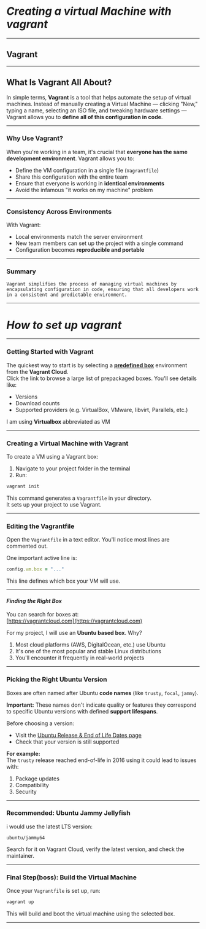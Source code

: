 # *Creating a virtual Machine with vagrant*
---
## Vagrant
---
## What Is Vagrant All About?

In simple terms, **Vagrant** is a tool that helps automate the setup of virtual machines. Instead of manually creating a Virtual Machine — clicking "New," typing a name, selecting an ISO file, and tweaking hardware settings — Vagrant allows you to **define all of this configuration in code**.

---

### Why Use Vagrant?

When you're working in a team, it's crucial that **everyone has the same development environment**. Vagrant allows you to:
- Define the VM configuration in a single file (`Vagrantfile`)
- Share this configuration with the entire team
- Ensure that everyone is working in **identical environments**
- Avoid the infamous "it works on my machine" problem
---

### Consistency Across Environments

With Vagrant:
- Local environments match the server environment
- New team members can set up the project with a single command
- Configuration becomes **reproducible and portable**
---
### Summary

```
Vagrant simplifies the process of managing virtual machines by encapsulating configuration in code, ensuring that all developers work in a consistent and predictable environment.
```
---

# *How to set up vagrant*

---

### Getting Started with Vagrant

The quickest way to start is by selecting a [**predefined box**](https://portal.cloud.hashicorp.com/vagrant/discover) environment from the **Vagrant Cloud**.  
Click the link to browse a large list of prepackaged boxes. You'll see details like:

- Versions
- Download counts
- Supported providers (e.g. VirtualBox, VMware, libvirt, Parallels, etc.)

I am using **Virtualbox** abbreviated as VM

---

### Creating a Virtual Machine with Vagrant

To create a VM using a Vagrant box:
1. Navigate to your project folder in the terminal
2. Run:

```bash
vagrant init
```

This command generates a `Vagrantfile` in your directory.  
It sets up your project to use Vagrant.

---

### Editing the Vagrantfile

Open the `Vagrantfile` in a text editor. You'll notice most lines are commented out.

One important active line is:

```ruby
config.vm.box = "..."
```

This line defines which box your VM will use.

---

#### _Finding the Right Box_

You can search for boxes at:  
 [https://vagrantcloud.com](https://vagrantcloud.com)

For my project, I will use an **Ubuntu based box**. Why?

1. Most cloud platforms (AWS, DigitalOcean, etc.) use Ubuntu
2. It's one of the most popular and stable Linux distributions
3. You'll encounter it frequently in real-world projects
---

### Picking the Right Ubuntu Version

Boxes are often named after Ubuntu **code names** (like `trusty`, `focal`, `jammy`).

**Important:** These names don't indicate quality or features  they correspond to specific Ubuntu versions with defined **support lifespans**.

Before choosing a version:
- Visit the [Ubuntu Release & End of Life Dates page](https://wiki.ubuntu.com/Releases)
- Check that your version is still supported

**For example:**  
The `trusty` release reached end-of-life in 2016  using it could lead to issues with:
1. Package updates
2. Compatibility
3. Security

---

### Recommended: Ubuntu Jammy Jellyfish

 i would use the latest LTS version:

```
ubuntu/jammy64
```
Search for it on Vagrant Cloud, verify the latest version, and check the maintainer.

---

### Final Step(boss): Build the Virtual Machine

Once your `Vagrantfile` is set up, run:

```bash
vagrant up
```

This will build and boot the virtual machine using the selected box.

---

